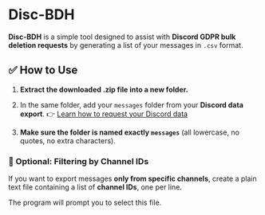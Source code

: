# **Disc-BDH**

**Disc-BDH** is a simple tool designed to assist with **Discord GDPR bulk deletion requests** by generating a list of your messages in `.csv` format.

## ✅ How to Use

1. **Extract the downloaded .zip file into a new folder.**

2. In the same folder, add your `messages` folder from your **Discord data export**.
   👉 [Learn how to request your Discord data](https://support.discord.com/hc/en-us/articles/360004027692-Requesting-a-Copy-of-your-Data)

3. **Make sure the folder is named exactly `messages`** (all lowercase, no quotes, no extra characters).

### 📌 Optional: Filtering by Channel IDs

If you want to export messages **only from specific channels**, create a plain text file containing a list of **channel IDs**, one per line.

The program will prompt you to select this file.
